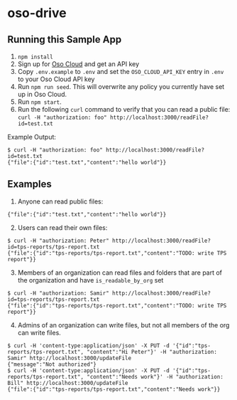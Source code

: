 # oso-drive

## Running this Sample App

1. `npm install`
2. Sign up for [Oso Cloud](https://cloud.osohq.com) and get an API key
3. Copy `.env.example` to `.env` and set the `OSO_CLOUD_API_KEY` entry in `.env` to your Oso Cloud API key
4. Run `npm run seed`. This will overwrite any policy you currently have set up in Oso Cloud.
5. Run `npm start`.
6. Run the following `curl` command to verify that you can read a public file: `curl -H "authorization: foo" http://localhost:3000/readFile?id=test.txt`

Example Output:

```
$ curl -H "authorization: foo" http://localhost:3000/readFile?id=test.txt
{"file":{"id":"test.txt","content":"hello world"}}
```

## Examples

1. Anyone can read public files:

```
{"file":{"id":"test.txt","content":"hello world"}}
```

2. Users can read their own files:

```
$ curl -H "authorization: Peter" http://localhost:3000/readFile?id=tps-reports/tps-report.txt
{"file":{"id":"tps-reports/tps-report.txt","content":"TODO: write TPS report"}}
```

3. Members of an organization can read files and folders that are part of the organization and have `is_readable_by_org` set

```
$ curl -H "authorization: Samir" http://localhost:3000/readFile?id=tps-reports/tps-report.txt
{"file":{"id":"tps-reports/tps-report.txt","content":"TODO: write TPS report"}}
```

4. Admins of an organization can write files, but not all members of the org can write files.

```
$ curl -H 'content-type:application/json' -X PUT -d '{"id":"tps-reports/tps-report.txt", "content":"Hi Peter"}' -H "authorization: Samir" http://localhost:3000/updateFile
{"message":"Not authorized"}
$ curl -H 'content-type:application/json' -X PUT -d '{"id":"tps-reports/tps-report.txt", "content":"Needs work"}' -H "authorization: Bill" http://localhost:3000/updateFile
{"file":{"id":"tps-reports/tps-report.txt","content":"Needs work"}}
```
